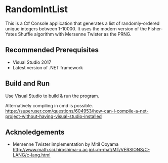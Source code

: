 # RandomIntList
 This is a C# Console application that generates a list of randomly-ordered unique integers between 1-10000.
 It uses the modern version of the Fisher-Yates Shuffle algorithm with Mersenne Twister as the PRNG.
 
## Recommended Prerequisites
- Visual Studio 2017
- Latest version of .NET framework

## Build and Run
Use Visual Studio to build & run the program.

Alternatively compiling in cmd is possible.
https://superuser.com/questions/604953/how-can-i-compile-a-net-project-without-having-visual-studio-installed

## Acknoledgements
- Mersenne Twister implementation by Mitil Ooyama
http://www.math.sci.hiroshima-u.ac.jp/~m-mat/MT/VERSIONS/C-LANG/c-lang.html

